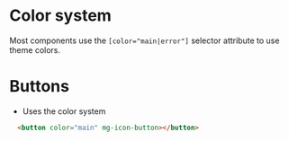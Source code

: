 # Color system

Most components use the `[color="main|error"]` selector attribute to use theme colors.

# Buttons

- Uses the color system

```html
  <button color="main" mg-icon-button></button>
```